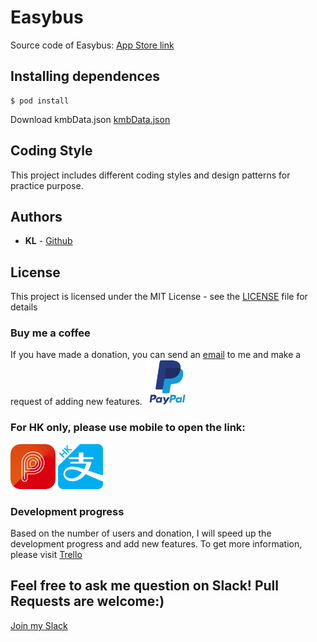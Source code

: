 # Easybus
Source code of Easybus: [App Store link](https://itunes.apple.com/hk/app/id1438889952)

## Installing dependences
```
$ pod install
```

Download kmbData.json
[kmbData.json](http://me.klhui.hk/easybus/data/)

## Coding Style
This project includes different coding styles and design patterns for practice purpose.

## Authors
* **KL** -  [Github](https://github.com/klhui97)

## License
This project is licensed under the MIT License - see the [LICENSE](LICENSE) file for details

### Buy me a coffee
If you have made a donation, you can send an [email](me@klhui.hk) to me and make a request of adding new features.
[![Paypel](resources/paypel.png)](https://paypal.me/klhui)
### For HK only, please use mobile to open the link:
[![Payme](resources/payme.png)](https://qr.payme.hsbc.com.hk/1/41KKbzAWSEVFAYo4bm3USE)
[![Alipay](resources/alipay.png)](https://qr.alipay.hk/2810040101qxqdqcdcvwkvof68)


### Development progress
Based on the number of users and donation, I will speed up the development progress and add new features.
To get more information, please visit [Trello](https://trello.com/b/uu5HaSQ7)

## Feel free to ask me question on Slack! Pull Requests are welcome:)
[Join my Slack](https://join.slack.com/t/easybushk/shared_invite/enQtNDc1ODg0NDQzNzQ1LWJlNjhlZWVjZTY2YmY4MmFhYWRjN2MyMDJkMDVhYzEzZjlkOTkzNjMzMGUxMjkzNDcxM2U3MGE2N2FlNTNkZmY)
